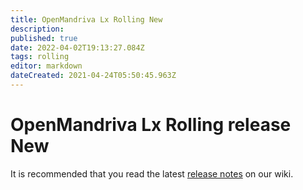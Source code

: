 ```yaml
---
title: OpenMandriva Lx Rolling New
description: 
published: true
date: 2022-04-02T19:13:27.084Z
tags: rolling
editor: markdown
dateCreated: 2021-04-24T05:50:45.963Z
---
```


# OpenMandriva Lx Rolling release New

It is recommended that you read the latest [release notes](/distribution/releases/current) on our wiki. 